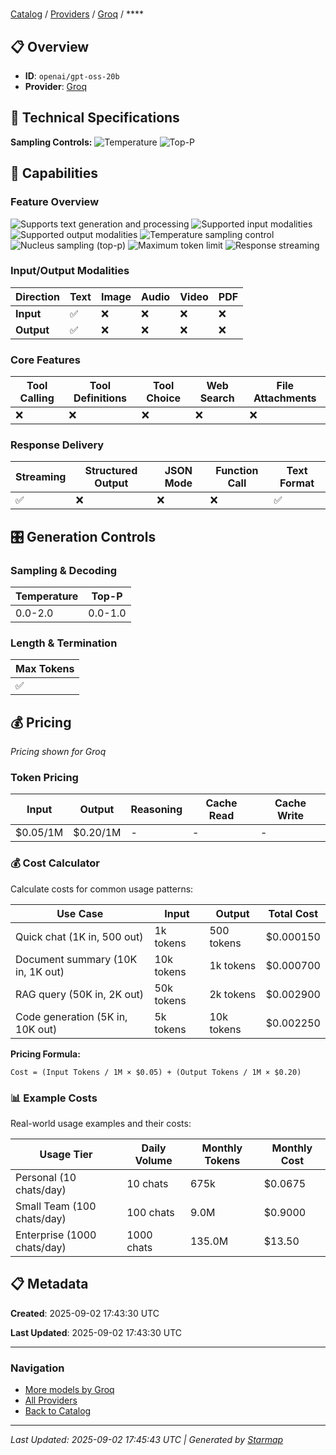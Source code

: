 # 
  
[Catalog](../../../../..) / [Providers](../../../..) / [Groq](../../..) / ****


## 📋 Overview
  
- **ID**: `openai/gpt-oss-20b`
- **Provider**: [Groq](../)
  
## 🔬 Technical Specifications
  
**Sampling Controls:** ![Temperature](https://img.shields.io/badge/temperature-supported-red) ![Top-P](https://img.shields.io/badge/top__p-supported-red)
  
  
## 🎯 Capabilities
  
### Feature Overview
  
![Supports text generation and processing](https://img.shields.io/badge/text-✓-blue) ![Supported input modalities](https://img.shields.io/badge/input-text-teal) ![Supported output modalities](https://img.shields.io/badge/output-text-cyan) ![Temperature sampling control](https://img.shields.io/badge/temperature-core-red) ![Nucleus sampling (top-p)](https://img.shields.io/badge/top__p-core-red) ![Maximum token limit](https://img.shields.io/badge/max__tokens-core-blue) ![Response streaming](https://img.shields.io/badge/streaming-✓-cyan)
  
  
### Input/Output Modalities
  
| Direction | Text | Image | Audio | Video | PDF |
|---------|---------|---------|---------|---------|---------|
| **Input** | ✅ | ❌ | ❌ | ❌ | ❌ |
| **Output** | ✅ | ❌ | ❌ | ❌ | ❌ |

  
### Core Features
  
| Tool Calling | Tool Definitions | Tool Choice | Web Search | File Attachments |
|---------|---------|---------|---------|---------|
| ❌ | ❌ | ❌ | ❌ | ❌ |

  
### Response Delivery
  
| Streaming | Structured Output | JSON Mode | Function Call | Text Format |
|---------|---------|---------|---------|---------|
| ✅ | ❌ | ❌ | ❌ | ✅ |

  
## 🎛️ Generation Controls
  
### Sampling & Decoding
  
| Temperature | Top-P |
|---------|---------|
| 0.0-2.0 | 0.0-1.0 |

  
### Length & Termination
  
| Max Tokens |
|---------|
| ✅ |

  
## 💰 Pricing
  
*Pricing shown for Groq*
  
  
### Token Pricing
  
| Input | Output | Reasoning | Cache Read | Cache Write |
|---------|---------|---------|---------|---------|
| $0.05/1M | $0.20/1M | - | - | - |

  
### 💰 Cost Calculator
  
Calculate costs for common usage patterns:
  
  
| Use Case | Input | Output | Total Cost |
|---------|---------|---------|---------|
| Quick chat (1K in, 500 out) | 1k tokens | 500 tokens | $0.000150 |
| Document summary (10K in, 1K out) | 10k tokens | 1k tokens | $0.000700 |
| RAG query (50K in, 2K out) | 50k tokens | 2k tokens | $0.002900 |
| Code generation (5K in, 10K out) | 5k tokens | 10k tokens | $0.002250 |

  
**Pricing Formula:**
  
```
Cost = (Input Tokens / 1M × $0.05) + (Output Tokens / 1M × $0.20)
```
  
### 📊 Example Costs
  
Real-world usage examples and their costs:
  
  
| Usage Tier | Daily Volume | Monthly Tokens | Monthly Cost |
|---------|---------|---------|---------|
| Personal (10 chats/day) | 10 chats | 675k | $0.0675 |
| Small Team (100 chats/day) | 100 chats | 9.0M | $0.9000 |
| Enterprise (1000 chats/day) | 1000 chats | 135.0M | $13.50 |

  
## 📋 Metadata
  
**Created**: 2025-09-02 17:43:30 UTC
  
**Last Updated**: 2025-09-02 17:43:30 UTC
  
  
---
  
  
### Navigation

- [More models by Groq](../)
- [All Providers](../../../../../providers)
- [Back to Catalog](../../../../..)


---
_Last Updated: 2025-09-02 17:45:43 UTC | Generated by [Starmap](https://github.com/agentstation/starmap)_
